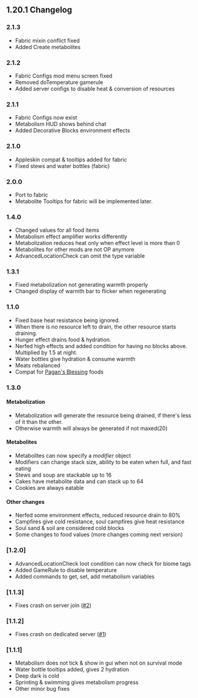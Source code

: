 ## 1.20.1 Changelog

### 2.1.3
- Fabric mixin conflict fixed
- Added Create metabolites

### 2.1.2
- Fabric Configs mod menu screen fixed
- Removed doTemperature gamerule
- Added server configs to disable heat & conversion of resources

### 2.1.1
- Fabric Configs now exist
- Metabolism HUD shows behind chat
- Added Decorative Blocks environment effects

### 2.1.0
- Appleskin compat & tooltips added for fabric
- Fixed stews and water bottles (fabric)

### 2.0.0
- Port to fabric
- Metabolite Tooltips for fabric will be implemented later.

### 1.4.0
- Changed values for all food items
- Metabolism effect amplifier works differently
- Metabolization reduces heat only when effect level is more than 0
- Metabolites for other mods are not OP anymore
- AdvancedLocationCheck can omit the type variable

### 1.3.1 
- Fixed metabolization not generating warmth properly
- Changed display of warmth bar to flicker when regenerating

### 1.1.0
- Fixed base heat resistance being ignored.  
- When there is no resource left to drain, the other resource starts draining.  
- Hunger effect drains food & hydration.  
- Nerfed high effects and added condition for having no blocks above. Multiplied by 1.5 at night.  
- Water bottles give hydration & consume warmth
- Meats rebalanced
- Compat for [Pagan's Blessing](https://www.curseforge.com/minecraft/mc-mods/pagans-blessing) foods

### 1.3.0
#### Metabolization
- Metabolization will generate the resource being drained, if there's less of it than the other.
- Otherwise warmth will always be generated if not maxed(20)
#### Metabolites
- Metabolites can now specify a *modifier* object
- Modifiers can change stack size, ability to be eaten when full, and fast eating
- Stews and soup are stackable up to 16
- Cakes have metabolite data and can stack up to 64
- Cookies are always eatable
#### Other changes
- Nerfed some environment effects, reduced resource drain to 80%
- Campfires give cold resistance, soul campfires give heat resistance
- Soul sand & soil are considered cold blocks
- Some changes to food values (more changes coming next version)

### [1.2.0]
- AdvancedLocationCheck loot condition can now check for biome tags
- Added GameRule to disable temperature
- Added commands to get, set, add metabolism variables

### [1.1.3]
- Fixes crash on server join ([#2](https://github.com/lilypuree/Metabolism/issues/2))

### [1.1.2]
- Fixes crash on dedicated server ([#1](https://github.com/lilypuree/Metabolism/issues/1))

### [1.1.1]
- Metabolism does not tick & show in gui when not on survival mode
- Water bottle tooltips added, gives 2 hydration
- Deep dark is cold
- Sprinting & swimming gives metabolism progress
- Other minor bug fixes






